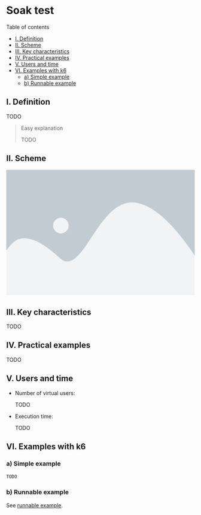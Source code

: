 # Soak test

Table of contents

- [I. Definition](#i-definition)
- [II. Scheme](#ii-scheme)
- [III. Key characteristics](#iii-key-characteristics)
- [IV. Practical examples](#iv-practical-examples)
- [V. Users and time](#v-users-and-time)
- [VI. Examples with k6](#vi-examples-with-k6)
  - [a) Simple example](#a-simple-example)
  - [b) Runnable example](#b-runnable-example)

## I. Definition

TODO

> Easy explanation 
>
> TODO

## II. Scheme

![Chart](chart.png)

## III. Key characteristics

TODO

## IV. Practical examples

TODO

## V. Users and time

- Number of virtual users:
  
  TODO

- Execution time:

  TODO

## VI. Examples with k6

### a) Simple example

```js
TODO
```

### b) Runnable example

See [runnable example](runnable-example.md).